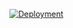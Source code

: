 [![Deployment](https://github.com/5G0D/SilosApi/actions/workflows/Deploy.yml/badge.svg)](https://github.com/5G0D/SilosApi/actions/workflows/Deploy.yml)
